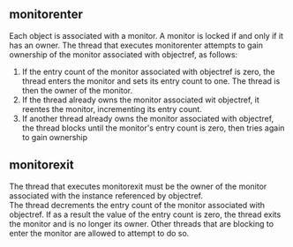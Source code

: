 ## monitorenter ##

Each object is associated with a monitor. A monitor is locked if and only if it has an owner. The thread that executes monitorenter attempts to gain ownership of the monitor associated with objectref, as follows:
1. If the entry count of the monitor associated with objectref is zero, the thread enters the monitor and sets its entry count to one. The thread is then the owner of the monitor. 
2. If the thread already owns the monitor associated wit objectref, it reentes the monitor, incrementing its entry count.
3. If another thread already owns the monitor associated with objectref, the thread blocks until the monitor's entry count is zero, then tries again to gain ownership

## monitorexit ##

The thread that executes monitorexit must be the owner of the monitor associated with the instance referenced by objectref.   
The thread decrements the entry count of the monitor associated with objectref. If as a result the value of the entry count is zero, the thread exits the monitor and is no longer its owner. Other threads that are blocking to enter the monitor are allowed to attempt to do so. 
